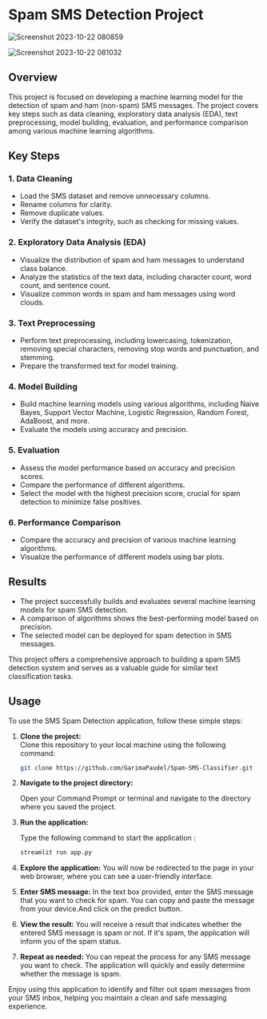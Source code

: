 # Spam SMS Detection Project

![Screenshot 2023-10-22 080859](https://github.com/NiShApOkHaReL/Spam-SMS-Classifier/assets/107798171/11d1440f-9bbe-4974-8ebb-e931aaface6d)



![Screenshot 2023-10-22 081032](https://github.com/NiShApOkHaReL/Spam-SMS-Classifier/assets/107798171/3c89c4ea-7589-4269-9505-4159bbd16594)


## Overview
This project is focused on developing a machine learning model for the detection of spam and ham (non-spam) SMS messages. The project covers key steps such as data cleaning, exploratory data analysis (EDA), text preprocessing, model building, evaluation, and performance comparison among various machine learning algorithms.

## Key Steps

### 1. Data Cleaning
- Load the SMS dataset and remove unnecessary columns.
- Rename columns for clarity.
- Remove duplicate values.
- Verify the dataset's integrity, such as checking for missing values.

### 2. Exploratory Data Analysis (EDA)
- Visualize the distribution of spam and ham messages to understand class balance.
- Analyze the statistics of the text data, including character count, word count, and sentence count.
- Visualize common words in spam and ham messages using word clouds.

### 3. Text Preprocessing
- Perform text preprocessing, including lowercasing, tokenization, removing special characters, removing stop words and punctuation, and stemming.
- Prepare the transformed text for model training.

### 4. Model Building
- Build machine learning models using various algorithms, including Naive Bayes, Support Vector Machine, Logistic Regression, Random Forest, AdaBoost, and more.
- Evaluate the models using accuracy and precision.

### 5. Evaluation
- Assess the model performance based on accuracy and precision scores.
- Compare the performance of different algorithms.
- Select the model with the highest precision score, crucial for spam detection to minimize false positives.

### 6. Performance Comparison
- Compare the accuracy and precision of various machine learning algorithms.
- Visualize the performance of different models using bar plots.

## Results
- The project successfully builds and evaluates several machine learning models for spam SMS detection.
- A comparison of algorithms shows the best-performing model based on precision.
- The selected model can be deployed for spam detection in SMS messages.

This project offers a comprehensive approach to building a spam SMS detection system and serves as a valuable guide for similar text classification tasks.


## Usage

To use the SMS Spam Detection application, follow these simple steps:


1. **Clone the project:**  
   Clone this repository to your local machine using the following command:

   ```bash
   git clone https://github.com/GarimaPaudel/Spam-SMS-Classifier.git

2. **Navigate to the project directory:**

    Open your Command Prompt or terminal and navigate to the directory where you saved the project.

3. **Run the application:**

    Type the following command to start the application :

    ```bash
    streamlit run app.py
    ```

4. **Explore the application:**
    You will now be redirected to the page in your web browser, where you can see a user-friendly interface.

5. **Enter SMS message:**
    In the text box provided, enter the SMS message that you want to check for spam. You can copy and paste the message from your device.And click on the predict button.

6.  **View the result:**
    You will receive a result that indicates whether the entered SMS message is spam or not. If it's spam, the application will inform you of the spam status.

7. **Repeat as needed:**
You can repeat the process for any SMS message you want to check. The application will quickly and easily determine whether the message is spam.

Enjoy using this application to identify and filter out spam messages from your SMS inbox, helping you maintain a clean and safe messaging experience.